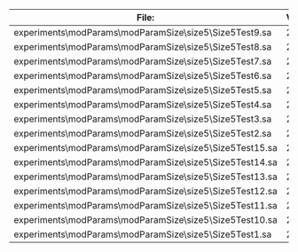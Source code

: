 File:|Version0|Version1|Version2
---|---|---|---
experiments\modParams\modParamSize\size5\Size5Test9.sa|25 KB|23 KB|23 KB
experiments\modParams\modParamSize\size5\Size5Test8.sa|24 KB|22 KB|22 KB
experiments\modParams\modParamSize\size5\Size5Test7.sa|25 KB|23 KB|23 KB
experiments\modParams\modParamSize\size5\Size5Test6.sa|25 KB|22 KB|22 KB
experiments\modParams\modParamSize\size5\Size5Test5.sa|25 KB|22 KB|22 KB
experiments\modParams\modParamSize\size5\Size5Test4.sa|25 KB|22 KB|22 KB
experiments\modParams\modParamSize\size5\Size5Test3.sa|24 KB|22 KB|22 KB
experiments\modParams\modParamSize\size5\Size5Test2.sa|25 KB|23 KB|23 KB
experiments\modParams\modParamSize\size5\Size5Test15.sa|25 KB|23 KB|23 KB
experiments\modParams\modParamSize\size5\Size5Test14.sa|25 KB|23 KB|23 KB
experiments\modParams\modParamSize\size5\Size5Test13.sa|25 KB|23 KB|23 KB
experiments\modParams\modParamSize\size5\Size5Test12.sa|25 KB|22 KB|22 KB
experiments\modParams\modParamSize\size5\Size5Test11.sa|25 KB|23 KB|23 KB
experiments\modParams\modParamSize\size5\Size5Test10.sa|25 KB|23 KB|23 KB
experiments\modParams\modParamSize\size5\Size5Test1.sa|25 KB|22 KB|22 KB
